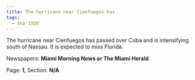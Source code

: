 ```yaml
---  
title: The hurricane near Cienfuegos has  
tags:  
  - Sep 1926  
---  
```

  
The hurricane near Cienfuegos has passed over Cuba and is intensifying south of Nassau. It is expected to miss Florida.  
  
Newspapers: **Miami Morning News or The Miami Herald**  
  
Page: **1**, Section: **N/A** 
